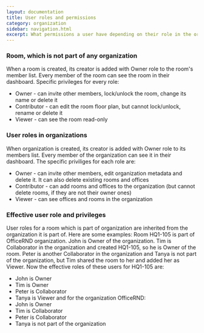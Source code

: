 ```yaml
---
layout: documentation
title: User roles and permissions
category: organization
sidebar: navigation.html
excerpt: What permissions a user have depending on their role in the organization and/or the room
---
```


### Room, which is not part of any organization
When a room is created, its creator is added with Owner role to the room's member list. Every member of the room can see the room in their dashboard. Specific privileges for every role:
* Owner - can invite other members, lock/unlock the room, change its name or delete it
* Contributor - can edit the room floor plan, but cannot lock/unlock, rename or delete it
* Viewer - can see the room read-only

### User roles in organizations
When organization is created, its creator is added with Owner role to its members list. Every member of the organization can see it in their dashboard. The specific priviliges for each role are:
* Owner - can invite other members, edit organization metadata and delete it. It can also delete existing rooms and offices
* Contributor - can add rooms and offices to the organization (but cannot delete rooms, if they are not their owner ones)
* Viewer - can see offices and rooms in the organization

### Effective user role and privileges
User roles for a room which is part of organization are inherited from the organization it is part of. Here are some examples:
Room HQ1-105 is part of OfficeRND organization. John is Owner of the organization. Tim is Collaborator in the organization and created HQ1-105, so he is Owner of the room. Peter is another Collaborator in the organization and Tanya is not part of the organization, but Tim shared the room to her and added her as Viewer. Now the effective roles of these users for HQ1-105 are:
* John is Owner
* Tim is Owner
* Peter is Collaborator
* Tanya is Viewer
and for the organization OfficeRND:
* John is Owner
* Tim is Collaborator
* Peter is Collaborator
* Tanya is not part of the organization
